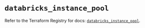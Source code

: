 # `databricks_instance_pool`

Refer to the Terraform Registry for docs: [`databricks_instance_pool`](https://registry.terraform.io/providers/databricks/databricks/1.63.0/docs/resources/instance_pool).
